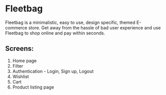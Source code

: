 # Fleetbag
Fleetbag is a minimalistic, easy to use, design specific, themed E-commerce store. Get away from the hassle of bad user experience and use Fleetbag to shop online and pay within seconds.

## Screens:
1. Home page
2. Filter
3. Authentication - Login, Sign up, Logout
4. Wishlist
5. Cart
6. Product listing page
